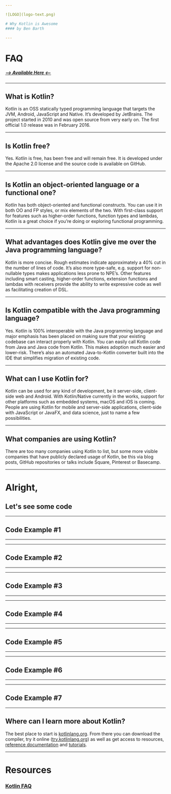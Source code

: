 ```yaml
---

![LOGO](logo-text.png)

# Why Kotlin is Awesome
#### by Ben Barth

---
```

<!-- .slide: data-autoslide="5000" -->

# FAQ

##### [--> Available Here <--](https://kotlinlang.org/docs/reference/faq.html)

---

## What is Kotlin?

Kotlin is an OSS statically typed programming language that targets the JVM, Android, JavaScript and Native. It’s developed by JetBrains. The project started in 2010 and was open source from very early on. The first official 1.0 release was in February 2016.

---

## Is Kotlin free?

Yes. Kotlin is free, has been free and will remain free. It is developed under the Apache 2.0 license and the source code is available on GitHub.

---

## Is Kotlin an object-oriented language or a functional one?

Kotlin has both object-oriented and functional constructs. You can use it in both OO and FP styles, or mix elements of the two. With first-class support for features such as higher-order functions, function types and lambdas, Kotlin is a great choice if you’re doing or exploring functional programming.

---

## What advantages does Kotlin give me over the Java programming language?

Kotlin is more concise. Rough estimates indicate approximately a 40% cut in the number of lines of code. It’s also more type-safe, e.g. support for non-nullable types makes applications less prone to NPE’s. Other features including smart casting, higher-order functions, extension functions and lambdas with receivers provide the ability to write expressive code as well as facilitating creation of DSL.

---

## Is Kotlin compatible with the Java programming language?

Yes. Kotlin is 100% interoperable with the Java programming language and major emphasis has been placed on making sure that your existing codebase can interact properly with Kotlin. You can easily call Kotlin code from Java and Java code from Kotlin. This makes adoption much easier and lower-risk. There’s also an automated Java-to-Kotlin converter built into the IDE that simplifies migration of existing code.

---

## What can I use Kotlin for?

Kotlin can be used for any kind of development, be it server-side, client-side web and Android. With Kotlin/Native currently in the works, support for other platforms such as embedded systems, macOS and iOS is coming. People are using Kotlin for mobile and server-side applications, client-side with JavaScript or JavaFX, and data science, just to name a few possibilities.

---

## What companies are using Kotlin?

There are too many companies using Kotlin to list, but some more visible companies that have publicly declared usage of Kotlin, be this via blog posts, GitHub repositories or talks include Square, Pinterest or Basecamp.

---

# Alright,
## Let's see some code

---

## Code Example #1

---

---

## Code Example #2

---

---

## Code Example #3

---

---

## Code Example #4

---

---

## Code Example #5

---

---

## Code Example #6

---

---

## Code Example #7

---

## Where can I learn more about Kotlin?

The best place to start is [kotlinlang.org](https://kotlinlang.org/). From there you can download the compiler, try it online ([try.kotlinlang.org](https://try.kotlinlang.org/)) as well as get access to resources, [reference documentation](https://kotlinlang.org/docs/reference/index.html) and [tutorials](https://kotlinlang.org/docs/tutorials/index.html).

---

# Resources
### [Kotlin FAQ](https://kotlinlang.org/docs/reference/faq.html)

